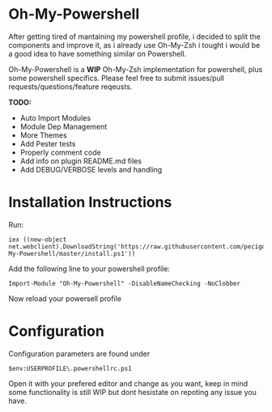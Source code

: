 # Oh-My-Powershell
After getting tired of mantaining my powershell profile, i decided to split the components and improve it, as i already use Oh-My-Zsh i tought i would be a good idea to have something similar on Powershell.

Oh-My-Powershell is a **WIP** Oh-My-Zsh implementation for powershell, plus some powershell specifics.
Please feel free to submit issues/pull requests/questions/feature reqeusts.

**TODO:**
* Auto Import Modules
* Module Dep Management
* More Themes
* Add Pester tests
* Properly comment code
* Add info on plugin README.md files
* Add DEBUG/VERBOSE levels and handling

# Installation Instructions

Run:
```
iex ((new-object net.webclient).DownloadString('https://raw.githubusercontent.com/pecigonzalo/Oh-My-Powershell/master/install.ps1'))
```

Add the following line to your powershell profile:
```
Import-Module "Oh-My-Powershell" -DisableNameChecking -NoClobber
```
Now reload your powersell profile

# Configuration

Configuration parameters are found under
```
$env:USERPROFILE\.powershellrc.ps1
```
Open it with your prefered editor and change as you want, keep in mind some functionality is still WIP but dont hesistate on repoting any issue you have.
